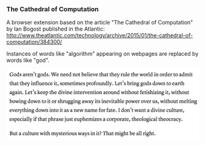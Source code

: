 ### The Cathedral of Computation

A browser extension based on the article "The Cathedral of Computation" by Ian Bogost published in the Atlantic: http://www.theatlantic.com/technology/archive/2015/01/the-cathedral-of-computation/384300/ 

Instances of words like "algorithm" appearing on webpages are replaced by words like "god".
 
![Cathedral screenshot 1](https://github.com/andrewwinslow/browser-extensions/blob/master/cathedral/screenshot1.png)

